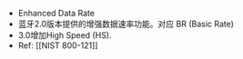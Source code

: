 - Enhanced Data Rate
- 蓝牙2.0版本提供的增强数据速率功能。对应 BR (Basic Rate)
- 3.0增加High Speed (HS).
- Ref: [[NIST 800-121]]